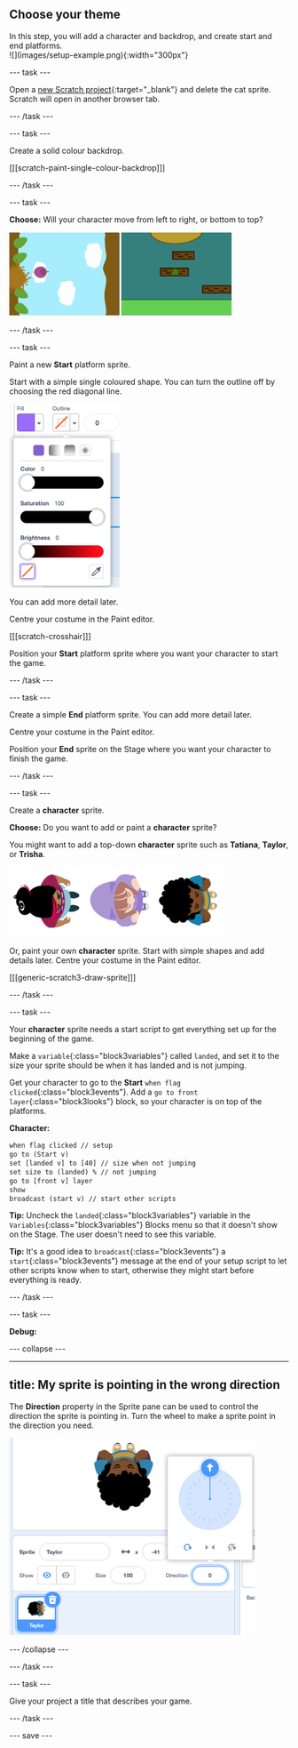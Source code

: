 ## Choose your theme

<div style="display: flex; flex-wrap: wrap">
<div style="flex-basis: 200px; flex-grow: 1; margin-right: 15px;">
In this step, you will add a character and backdrop, and create start and end platforms. 
</div>
<div>
![](images/setup-example.png){:width="300px"}
</div>
</div>

--- task ---

Open a [new Scratch project](http://rpf.io/scratch-new){:target="_blank"} and delete the cat sprite. Scratch will open in another browser tab.

--- /task ---

--- task ---

Create a solid colour backdrop. 

[[[scratch-paint-single-colour-backdrop]]]

--- /task ---

--- task ---

**Choose:** Will your character move from left to right, or bottom to top? 

![](images/direction-examples.png)

--- /task ---

--- task ---

Paint a new **Start** platform sprite. 

Start with a simple single coloured shape. You can turn the outline off by choosing the red diagonal line.

![](images/no-outline.png)

You can add more detail later. 

Centre your costume in the Paint editor.

[[[scratch-crosshair]]]

Position your **Start** platform sprite where you want your character to start the game.

--- /task ---

--- task ---

Create a simple **End** platform sprite. You can add more detail later. 

Centre your costume in the Paint editor.

Position your **End** sprite on the Stage where you want your character to finish the game.

--- /task ---

--- task ---

Create a **character** sprite. 

**Choose:** Do you want to add or paint a **character** sprite? 

You might want to add a top-down **character** sprite such as **Tatiana**, **Taylor**, or **Trisha**. 

![Image of the top down sprites available in scratch](images/top-down-sprites.png)

Or, paint your own **character** sprite. Start with simple shapes and add details later. Centre your costume in the Paint editor.

[[[generic-scratch3-draw-sprite]]]

--- /task ---

--- task ---

Your **character** sprite needs a start script to get everything set up for the beginning of the game.

Make a `variable`{:class="block3variables"} called `landed`, and set it to the size your sprite should be when it has landed and is not jumping.

Get your character to go to the **Start** `when flag clicked`{:class="block3events"}. Add a `go to front layer`{:class="block3looks"} block, so your character is on top of the platforms. 

**Character:**

```blocks3
when flag clicked // setup
go to (Start v)
set [landed v] to [40] // size when not jumping
set size to (landed) % // not jumping
go to [front v] layer
show
broadcast (start v) // start other scripts
```

**Tip:** Uncheck the `landed`{:class="block3variables"} variable in the `Variables`{:class="block3variables"} Blocks menu so that it doesn't show on the Stage. The user doesn't need to see this variable.

**Tip:** It's a good idea to `broadcast`{:class="block3events"} a `start`{:class="block3events"} message at the end of your setup script to let other scripts know when to start, otherwise they might start before everything is ready.

--- /task ---

--- task ---

**Debug:**

--- collapse ---

---
title: My sprite is pointing in the wrong direction
---

The **Direction** property in the Sprite pane can be used to control the direction the sprite is pointing in. Turn the wheel to make a sprite point in the direction you need. 

![The sprite pane with direction property selected. A pop up menu is shown with a direction wheel used for adjusting the direction the sprite is pointing.](images/direction-property.png)

--- /collapse ---

--- /task ---

--- task ---

Give your project a title that describes your game.

--- /task ---

--- save ---
